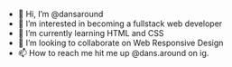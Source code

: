 - 👋 Hi, I’m @dansaround
- 👀 I’m interested in becoming a fullstack web developer
- 🌱 I’m currently learning HTML and CSS
- 💞️ I’m looking to collaborate on Web Responsive Design
- 📫 How to reach me hit me up @dans.around on ig.

<!---
dansaround/dansaround is a ✨ special ✨ repository because its `README.md` (this file) appears on your GitHub profile.
You can click the Preview link to take a look at your changes.
--->
